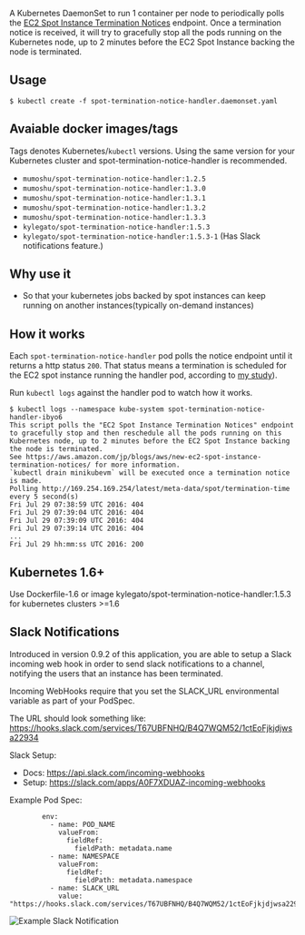 A Kubernetes DaemonSet to run 1 container per node to periodically polls the [EC2 Spot Instance Termination Notices](https://aws.amazon.com/jp/blogs/aws/new-ec2-spot-instance-termination-notices/) endpoint.
Once a termination notice is received, it will try to gracefully stop all the pods running on the Kubernetes node, up to 2 minutes before the EC2 Spot Instance backing the node is terminated.

## Usage

    $ kubectl create -f spot-termination-notice-handler.daemonset.yaml

## Avaiable docker images/tags

Tags denotes Kubernetes/`kubectl` versions.
Using the same version for your Kubernetes cluster and spot-termination-notice-handler is recommended.

* `mumoshu/spot-termination-notice-handler:1.2.5`
* `mumoshu/spot-termination-notice-handler:1.3.0`
* `mumoshu/spot-termination-notice-handler:1.3.1`
* `mumoshu/spot-termination-notice-handler:1.3.2`
* `mumoshu/spot-termination-notice-handler:1.3.3`
* `kylegato/spot-termination-notice-handler:1.5.3`
* `kylegato/spot-termination-notice-handler:1.5.3-1` (Has Slack notifications feature.)

## Why use it

  * So that your kubernetes jobs backed by spot instances can keep running on another instances(typically on-demand instances)

## How it works

Each `spot-termination-notice-handler` pod polls the notice endpoint until it returns a http status `200`.
That status means a termination is scheduled for the EC2 spot instance running the handler pod, according to [my study](https://gist.github.com/mumoshu/f7f55e6e74aaf54f63d263326ca58ba3)).

Run `kubectl logs` against the handler pod to watch how it works.

```
$ kubectl logs --namespace kube-system spot-termination-notice-handler-ibyo6
This script polls the "EC2 Spot Instance Termination Notices" endpoint to gracefully stop and then reschedule all the pods running on this Kubernetes node, up to 2 minutes before the EC2 Spot Instance backing the node is terminated.
See https://aws.amazon.com/jp/blogs/aws/new-ec2-spot-instance-termination-notices/ for more information.
`kubectl drain minikubevm` will be executed once a termination notice is made.
Polling http://169.254.169.254/latest/meta-data/spot/termination-time every 5 second(s)
Fri Jul 29 07:38:59 UTC 2016: 404
Fri Jul 29 07:39:04 UTC 2016: 404
Fri Jul 29 07:39:09 UTC 2016: 404
Fri Jul 29 07:39:14 UTC 2016: 404
...
Fri Jul 29 hh:mm:ss UTC 2016: 200
```

## Kubernetes 1.6+

Use Dockerfile-1.6 or image kylegato/spot-termination-notice-handler:1.5.3 for kubernetes clusters >=1.6

## Slack Notifications
Introduced in version 0.9.2 of this application, you are able to setup a Slack incoming web hook in order to send slack notifications to a channel, notifying the users that an instance has been terminated.

Incoming WebHooks require that you set the SLACK_URL environmental variable as part of your PodSpec. 

The URL should look something like: https://hooks.slack.com/services/T67UBFNHQ/B4Q7WQM52/1ctEoFjkjdjwsa22934

Slack Setup:
* Docs: https://api.slack.com/incoming-webhooks
* Setup: https://slack.com/apps/A0F7XDUAZ-incoming-webhooks


Example Pod Spec:

```
        env:
          - name: POD_NAME
            valueFrom:
              fieldRef:
                fieldPath: metadata.name
          - name: NAMESPACE
            valueFrom:
              fieldRef:
                fieldPath: metadata.namespace
          - name: SLACK_URL
            value: "https://hooks.slack.com/services/T67UBFNHQ/B4Q7WQM52/1ctEoFjkjdjwsa22934"
```

![Example Slack Notification](http://i.imgur.com/UIUkyHv.png)
